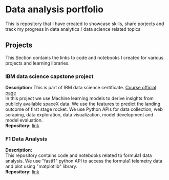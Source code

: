 # Data analysis portfolio
This is repository that I have created to showcase skills, share porjects and track my progress in data analytics / data science related topics
## Projects
This Section contains the links to code and notebooks I created for various projects and learning libraries.
### IBM data science capstone project
**Description:** This is part of IBM data science certificate. [Course official page](https://www.coursera.org/learn/applied-data-science-capstone/home/info)
<br>In this project we use Machine learning models to derive insights from publicly available spaceX data. We use the features to predict the landing outcome of first stage rocket.  We use Python APIs for data collection, web scraping, data exploration, data visualization, model development and model evaluation.
<br>
**Repository:** [link](https://github.com/harshalingala/datascience_capstone_project)
### F1 Data Analysis
**Description:**<br>
This repository contains code and notebooks related to formula1 data analysis. We use "fastf1" python API to access the formula1 telemetry data and plot using "matplotlib" library.
<br>
**Repository:** [link](https://github.com/harshalingala/f1_data_analysis)
